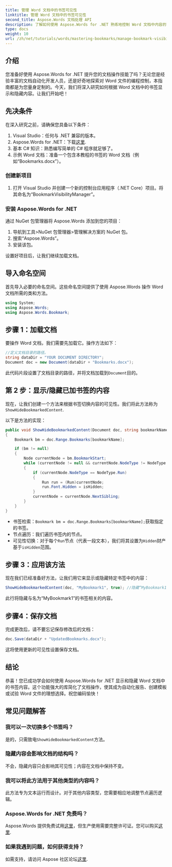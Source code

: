 ```yaml
---
title: 管理 Word 文档中的书签可见性
linktitle: 管理 Word 文档中的书签可见性
second_title: Aspose.Words 文档处理 API
description: 了解如何使用 Aspose.Words for .NET 熟练地控制 Word 文档中内容的可见性。本分步指南。
type: docs
weight: 10
url: /zh/net/tutorials/words/mastering-bookmarks/manage-bookmark-visibility-word-document/
---
```

## 介绍

您准备好使用 Aspose.Words for .NET 提升您的文档操作技能了吗？无论您是经验丰富的文档自动化开发人员，还是好奇地探索对 Word 文件的编程控制，本指南都是为您量身定制的。今天，我们将深入研究如何根据 Word 文档中的书签显示和隐藏内容。让我们开始吧！

## 先决条件

在深入研究之前，请确保您具备以下条件：

1. Visual Studio：任何与 .NET 兼容的版本。
2.  Aspose.Words for .NET：下载[这里](https://releases.aspose.com/words/net/).
3. 基本 C# 知识：熟悉编写简单的 C# 程序就足够了。
4. 示例 Word 文档：准备一个包含本教程的书签的 Word 文档（例如“Bookmarks.docx”）。

### 创建新项目

1. 打开 Visual Studio 并创建一个新的控制台应用程序（.NET Core）项目。将其命名为“BookmarkVisibilityManager”。

### 安装 Aspose.Words for .NET

通过 NuGet 包管理器将 Aspose.Words 添加到您的项目：

1. 导航到工具>NuGet 包管理器>管理解决方案的 NuGet 包。
2. 搜索“Aspose.Words”。
3. 安装该包。

设置好项目后，让我们继续加载文档。

## 导入命名空间

首先导入必要的命名空间。这些命名空间提供了使用 Aspose.Words 操作 Word 文档所需的类和方法。

```csharp
using System;
using Aspose.Words;
using Aspose.Words.Bookmark;
```

## 步骤 1：加载文档

要操作 Word 文档，我们需要先加载它。操作方法如下：

```csharp
//定义文档目录的路径。
string dataDir = "YOUR DOCUMENT DIRECTORY";
Document doc = new Document(dataDir + "Bookmarks.docx");
```

此代码片段设置了文档目录的路径，并将文档加载到`Document`目的。

## 第 2 步：显示/隐藏已加书签的内容

现在，让我们创建一个方法来根据书签切换内容的可见性。我们将此方法称为`ShowHideBookmarkedContent`.

以下是方法的实现：

```csharp
public void ShowHideBookmarkedContent(Document doc, string bookmarkName, bool isHidden)
{
    Bookmark bm = doc.Range.Bookmarks[bookmarkName];

    if (bm != null)
    {
        Node currentNode = bm.BookmarkStart;
        while (currentNode != null && currentNode.NodeType != NodeType.BookmarkEnd)
        {
            if (currentNode.NodeType == NodeType.Run)
            {
                Run run = (Run)currentNode;
                run.Font.Hidden = isHidden;
            }
            currentNode = currentNode.NextSibling;
        }
    }
}
```

- 书签检索：`Bookmark bm = doc.Range.Bookmarks[bookmarkName];`获取指定的书签。
- 节点遍历：我们遍历书签内的节点。
- 可见性切换：对于每个`Run`节点（代表一段文本），我们将其设置为`Hidden`财产基于`isHidden`范围。

## 步骤 3：应用该方法

现在我们已经准备好方法，让我们用它来显示或隐藏特定书签中的内容：

```csharp
ShowHideBookmarkedContent(doc, "MyBookmark1", true); //隐藏“MyBookmark1”中的内容
```

此行将隐藏与名为“MyBookmark1”的书签相关的内容。

## 步骤4：保存文档

完成更改后，请不要忘记保存修改后的文档：

```csharp
doc.Save(dataDir + "UpdatedBookmarks.docx");
```

这将使用更新的可见性设置保存文档。

## 结论

恭喜！您已成功学会如何使用 Aspose.Words for .NET 显示和隐藏 Word 文档中的书签内容。这个功能强大的库简化了文档操作，使其成为自动化报告、创建模板或试验 Word 文件的理想选择。祝您编码愉快！

## 常见问题解答

### 我可以一次切换多个书签吗？
是的，只需致电`ShowHideBookmarkedContent`方法。

### 隐藏内容会影响文档的结构吗？
不会，隐藏内容只会影响其可见性；内容在文档中保持不变。

### 我可以将此方法用于其他类型的内容吗？
此方法专为文本运行而设计。对于其他内容类型，您需要相应地调整节点遍历逻辑。

### Aspose.Words for .NET 免费吗？
 Aspose.Words 提供免费试用[这里](https://releases.aspose.com/)，但生产使用需要完整许可证。您可以购买[这里](https://purchase.aspose.com/buy).

### 如果我遇到问题，如何获得支持？
如需支持，请访问 Aspose 社区论坛[这里](https://forum.aspose.com/c/words/8).